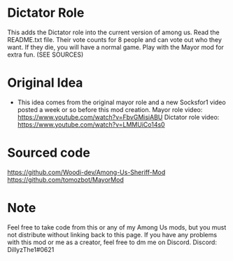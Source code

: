 # Dictator Role
This adds the Dictator role into the current version of among us. Read the README.txt file.
Their vote counts for 8 people and can vote out who they want.
If they die, you will have a normal game.
Play with the Mayor mod for extra fun. (SEE SOURCES)

# Original Idea
- This idea comes from the original mayor role and a new Socksfor1 video posted a week or so before this mod creation.
Mayor role video: https://www.youtube.com/watch?v=FbvGMisiABU
Dictator role video: https://www.youtube.com/watch?v=LMMUiCo14s0

# Sourced code
https://github.com/Woodi-dev/Among-Us-Sheriff-Mod
https://github.com/tomozbot/MayorMod

# Note
Feel free to take code from this or any of my Among Us mods, but you must not distribute without linking back to this page.
If you have any problems with this mod or me as a creator, feel free to dm me on Discord.
Discord: DillyzThe1#0621
